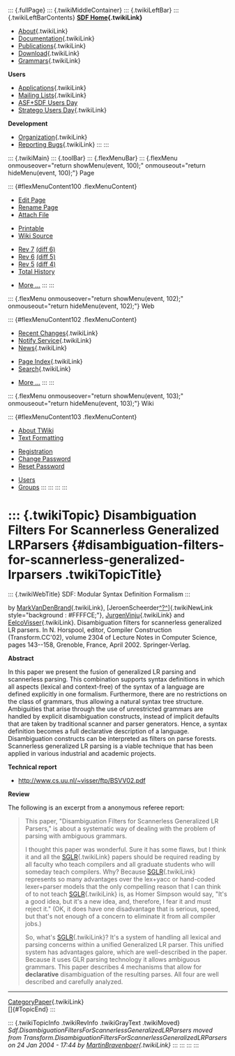 ::: {.fullPage}
::: {.twikiMiddleContainer}
::: {.twikiLeftBar}
::: {.twikiLeftBarContents}
**[SDF Home](WebHome){.twikiLink}**

-   [About](SdfLanguage){.twikiLink}
-   [Documentation](SdfDocumentation){.twikiLink}
-   [Publications](SdfPublications){.twikiLink}
-   [Download](SdfSoftware){.twikiLink}
-   [Grammars](SdfGrammars){.twikiLink}

**Users**

-   [Applications](SdfApplications){.twikiLink}
-   [Mailing Lists](MailingList){.twikiLink}
-   [ASF+SDF Users
    Day](http://www.cwi.nl/htbin/sen1/twiki/bin/view/SEN1/ASFSDFUsersDay)
-   [Stratego Users Day](../Stratego/StrategoUsersDay){.twikiLink}

**Development**

-   [Organization](SdfDevelopment){.twikiLink}
-   [Reporting Bugs](SdfBugs){.twikiLink}
:::
:::

::: {.twikiMain}
::: {.toolBar}
::: {.flexMenuBar}
::: {.flexMenu onmouseover="return showMenu(event, 100);" onmouseout="return hideMenu(event, 100);"}
Page

::: {#flexMenuContent100 .flexMenuContent}
-   [Edit
    Page](http://www.program-transformation.org/edit/SdfBackup/DisambiguationFiltersForScannerlessGeneralizedLRParsers?t=1536827746)
-   [Rename
    Page](http://www.program-transformation.org/rename/SdfBackup/DisambiguationFiltersForScannerlessGeneralizedLRParsers)
-   [Attach
    File](http://www.program-transformation.org/attach/SdfBackup/DisambiguationFiltersForScannerlessGeneralizedLRParsers)

<!-- -->

-   [Printable](http://www.program-transformation.org/view/SdfBackup/DisambiguationFiltersForScannerlessGeneralizedLRParsers?skin=print.pattern)
-   [Wiki
    Source](http://www.program-transformation.org/view/SdfBackup/DisambiguationFiltersForScannerlessGeneralizedLRParsers?skin=text&raw=on&contenttype=text/plain)

<!-- -->

-   [Rev
    7](http://www.program-transformation.org/view/SdfBackup/DisambiguationFiltersForScannerlessGeneralizedLRParsers?rev=1.7)
    [(diff 6)](http://www.program-transformation.org/rdiff/SdfBackup/DisambiguationFiltersForScannerlessGeneralizedLRParsers?rev1=1.7&rev2=1.6)
-   [Rev
    6](http://www.program-transformation.org/view/SdfBackup/DisambiguationFiltersForScannerlessGeneralizedLRParsers?rev=1.6)
    [(diff 5)](http://www.program-transformation.org/rdiff/SdfBackup/DisambiguationFiltersForScannerlessGeneralizedLRParsers?rev1=1.6&rev2=1.5)
-   [Rev
    5](http://www.program-transformation.org/view/SdfBackup/DisambiguationFiltersForScannerlessGeneralizedLRParsers?rev=1.5)
    [(diff 4)](http://www.program-transformation.org/rdiff/SdfBackup/DisambiguationFiltersForScannerlessGeneralizedLRParsers?rev1=1.5&rev2=1.4)
-   [Total
    History](http://www.program-transformation.org/rdiff/SdfBackup/DisambiguationFiltersForScannerlessGeneralizedLRParsers)

<!-- -->

-   [More
    \...](http://www.program-transformation.org/oops/SdfBackup/DisambiguationFiltersForScannerlessGeneralizedLRParsers?template=oopsmore&param1=1.7&param2=1.7)
:::
:::

::: {.flexMenu onmouseover="return showMenu(event, 102);" onmouseout="return hideMenu(event, 102);"}
Web

::: {#flexMenuContent102 .flexMenuContent}
-   [Recent Changes](WebChanges){.twikiLink}
-   [Notify Service](WebNotify){.twikiLink}
-   [News](WebNews){.twikiLink}

<!-- -->

-   [Page Index](WebIndex){.twikiLink}
-   [Search](WebSearch){.twikiLink}

<!-- -->

-   [More
    \...](http://www.program-transformation.org/oops/SdfBackup/DisambiguationFiltersForScannerlessGeneralizedLRParsers?template=oopsmore&param1=1.7&param2=1.7)
:::
:::

::: {.flexMenu onmouseover="return showMenu(event, 103);" onmouseout="return hideMenu(event, 103);"}
Wiki

::: {#flexMenuContent103 .flexMenuContent}
-   [About
    TWiki](http://www.program-transformation.org/view/TWiki/WebHome)
-   [Text
    Formatting](http://www.program-transformation.org/view/TWiki/TextFormattingRules)

<!-- -->

-   [Registration](http://www.program-transformation.org/view/TWiki/TWikiRegistration)
-   [Change
    Password](http://www.program-transformation.org/view/TWiki/ChangePassword)
-   [Reset
    Password](http://www.program-transformation.org/view/TWiki/ResetPassword)

<!-- -->

-   [Users](http://www.program-transformation.org/view/Main/TWikiUsers)
-   [Groups](http://www.program-transformation.org/view/Main/TWikiGroups)
:::
:::
:::
:::

::: {.twikiTopic}
Disambiguation Filters For Scannerless Generalized LRParsers {#disambiguation-filters-for-scannerless-generalized-lrparsers .twikiTopicTitle}
============================================================

::: {.twikiWebTitle}
SDF: Modular Syntax Definition Formalism
:::

by [MarkVanDenBrand](../Transform/MarkVanDenBrand){.twikiLink},
[JeroenScheerder[^?^](http://www.program-transformation.org/edit/SdfBackup/JeroenScheerder?topicparent=SdfBackup.DisambiguationFiltersForScannerlessGeneralizedLRParsers)]{.twikiNewLink
style="background : #FFFFCE;"},
[JurgenVinju](../Transform/JurgenVinju){.twikiLink} and
[EelcoVisser](../Transform/EelcoVisser){.twikiLink}. Disambiguation
filters for scannerless generalized LR parsers. In N. Horspool, editor,
Compiler Construction (Transform.CC\'02), volume 2304 of Lecture Notes
in Computer Science, pages 143\--158, Grenoble, France, April 2002.
Springer-Verlag.

**Abstract**

In this paper we present the fusion of generalized LR parsing and
scannerless parsing. This combination supports syntax definitions in
which all aspects (lexical and context-free) of the syntax of a language
are defined explicitly in one formalism. Furthermore, there are no
restrictions on the class of grammars, thus allowing a natural syntax
tree structure. Ambiguities that arise through the use of unrestricted
grammars are handled by explicit disambiguation constructs, instead of
implicit defaults that are taken by traditional scanner and parser
generators. Hence, a syntax definition becomes a full declarative
description of a language. Disambiguation constructs can be interpreted
as filters on parse forests. Scannerless generalized LR parsing is a
viable technique that has been applied in various industrial and
academic projects.

**Technical report**

-   <http://www.cs.uu.nl/~visser/ftp/BSVV02.pdf>

**Review**

The following is an excerpt from a anonymous referee report:

> This paper, \"Disambiguation Filters for Scannerless Generalized LR
> Parsers,\" is about a systematic way of dealing with the problem of
> parsing with ambiguous grammars.
>
> I thought this paper was wonderful. Sure it has some flaws, but I
> think it and all the [SGLR](SGLR){.twikiLink} papers should be
> required reading by all faculty who teach compilers and all graduate
> students who will someday teach compilers. Why? Because
> [SGLR](SGLR){.twikiLink} represents so many advantages over the
> lex+yacc or hand-coded lexer+parser models that the only compelling
> reason that I can think of to not teach [SGLR](SGLR){.twikiLink} is,
> as Homer Simpson would say, \"It\'s a good idea, but it\'s a new idea,
> and, therefore, I fear it and must reject it.\" (OK, it does have one
> disadvantage that is serious, speed, but that\'s not enough of a
> concern to eliminate it from all compiler jobs.)
>
> So, what\'s [SGLR](SGLR){.twikiLink}? It\'s a system of handling all
> lexical and parsing concerns within a unified Generalized LR parser.
> This unified system has advantages galore, which are well-described in
> the paper. Because it uses GLR parsing technology it allows ambiguous
> grammars. This paper describes 4 mechanisms that allow for
> **declarative** disambiguation of the resulting parses. All four are
> well described and carefully analyzed.

------------------------------------------------------------------------

[CategoryPaper](../Transform/CategoryPaper){.twikiLink}\
[]{#TopicEnd}
:::

::: {.twikiTopicInfo .twikiRevInfo .twikiGrayText .twikiMoved}
*Sdf.DisambiguationFiltersForScannerlessGeneralizedLRParsers moved from
Transform.DisambiguationFiltersForScannerlessGeneralizedLRParsers on 24
Jan 2004 - 17:44 by
[MartinBravenboer](../Main/MartinBravenboer){.twikiLink}*
:::
:::
:::
:::
